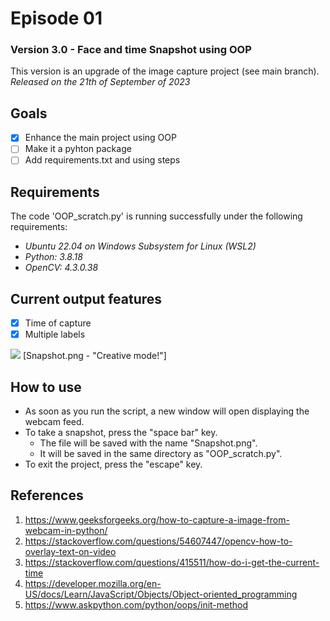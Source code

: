 # Episode 01
### Version 3.0 - Face and time Snapshot using OOP
This version is an upgrade of the image capture project (see main branch).<br/>
_Released on the 21th of September of 2023_ <br/>

## Goals
- [x] Enhance the main project using OOP
- [ ] Make it a pyhton package
- [ ] Add requirements.txt and using steps

## Requirements
 The code 'OOP_scratch.py' is running successfully under the following requirements:
- _Ubuntu 22.04 on Windows Subsystem for Linux (WSL2)_
- _Python: 3.8.18_
- _OpenCV: 4.3.0.38_

## Current output features
- [x] Time of capture <br/>
- [x] Multiple labels <br/>

<img src = "https://github.com/rafa2ms/episodes/blob/oop_scratch/Snapshot.png?raw=true" />
[Snapshot.png - "Creative mode!"]

## How to use
- As soon as you run the script, a new window will open displaying the webcam feed.
- To take a snapshot, press the "space bar" key.
   - The file will be saved with the name "Snapshot.png".
   - It will be saved in the same directory as "OOP_scratch.py".
- To exit the project, press the "escape" key.

## References
1. https://www.geeksforgeeks.org/how-to-capture-a-image-from-webcam-in-python/
2. https://stackoverflow.com/questions/54607447/opencv-how-to-overlay-text-on-video
3. https://stackoverflow.com/questions/415511/how-do-i-get-the-current-time
4. https://developer.mozilla.org/en-US/docs/Learn/JavaScript/Objects/Object-oriented_programming
5. https://www.askpython.com/python/oops/init-method
